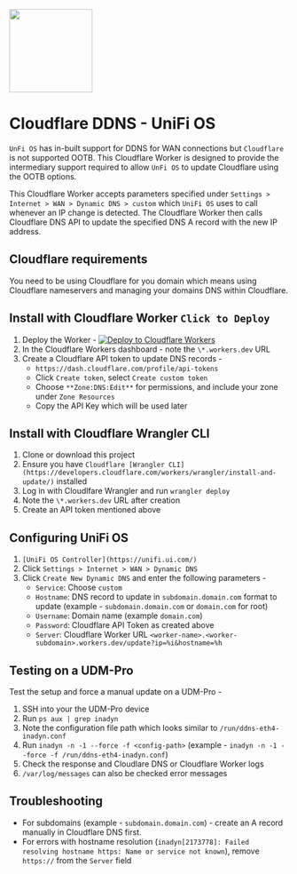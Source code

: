 <img src="https://www.cloudflare.com/img/logo-cloudflare.svg" width="150">  

# Cloudflare DDNS - UniFi OS

`UnFi OS` has in-built support for DDNS for WAN connections but `Cloudflare` is not supported OOTB. This Cloudflare Worker is designed to provide the intermediary support required to allow `UnFi OS` to update Cloudflare using the OOTB options.

This Cloudflare Worker accepts parameters specified under `Settings > Internet > WAN > Dynamic DNS > custom` which `UniFi OS` uses to call whenever an IP change is detected. The Cloudflare Worker then calls Cloudflare DNS API to update the specified DNS A record with the new IP address.

## Cloudflare requirements

You need to be using Cloudflare for you domain which means using Cloudflare nameservers and managing your domains DNS within Cloudflare.

## Install with Cloudflare Worker `Click to Deploy`

1. Deploy the Worker - [![Deploy to Cloudflare Workers](https://deploy.workers.cloudflare.com/button)](https://deploy.workers.cloudflare.com/?url=https://github.com/workerforce/unifi-ddns)
2. In the Cloudflare Workers dashboard - note the `\*.workers.dev` URL
4. Create a Cloudflare API token to update DNS records - 
   - `https://dash.cloudflare.com/profile/api-tokens`
   - Click `Create token`, select `Create custom token`
   - Choose `**Zone:DNS:Edit**` for permissions, and include your zone under `Zone Resources` 
   - Copy the API Key which will be used later

## Install with Cloudflare Wrangler CLI

1. Clone or download this project
2. Ensure you have `Cloudflare [Wrangler CLI](https://developers.cloudflare.com/workers/wrangler/install-and-update/)` installed
3. Log in with Cloudlfare Wrangler and run `wrangler deploy`
4. Note the `\*.workers.dev` URL after creation
5. Create an API token mentioned above

## Configuring UniFi OS

1. `[UniFi OS Controller](https://unifi.ui.com/)`
2. Click `Settings > Internet > WAN > Dynamic DNS`
3. Click `Create New Dynamic DNS` and enter the following parameters -
   - `Service`: Choose `custom`
   - `Hostname`: DNS record to update in `subdomain.domain.com` format to update (example - `subdomain.domain.com` or `domain.com` for root)
   - `Username`: Domain name (example `domain.com`)
   - `Password`: Cloudflare API Token as created above
   - `Server`: Cloudflare Worker URL `<worker-name>.<worker-subdomain>.workers.dev/update?ip=%i&hostname=%h`

## Testing on a UDM-Pro
Test the setup and force a manual update on a UDM-Pro -
1. SSH into your the UDM-Pro device
2. Run `ps aux | grep inadyn`
3. Note the configuration file path which looks similar to `/run/ddns-eth4-inadyn.conf`
4. Run `inadyn -n -1 --force -f <config-path>` (example - `inadyn -n -1 --force -f /run/ddns-eth4-inadyn.conf`)
5. Check the response and Cloudlare DNS or Cloudflare Worker logs
6. `/var/log/messages` can also be checked error messages

## Troubleshooting

- For subdomains (example - `subdomain.domain.com`) - create an A record manually in Cloudflare DNS first.
- For errors with hostname resolution (`inadyn[2173778]: Failed resolving hostname https: Name or service not known`), remove `https://` from the `Server` field
